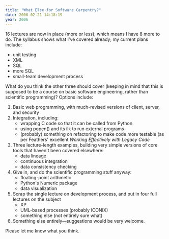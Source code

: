 ```yaml
---
title: "What Else for Software Carpentry?"
date: 2006-02-21 14:18:19
year: 2006
---
```

16 lectures are now in place (more or less), which means I have 8 more to do.  The syllabus shows what I've covered already; my current plans include:
<ul>
  <li>unit testing</li>
  <li>XML</li>
  <li>SQL</li>
  <li>more SQL</li>
  <li>small-team development process</li>
</ul>
What do you think the other three should cover (keeping in mind that this is supposed to be a course on basic software engineering, rather than scientific programming)?  Options include:
<ol>
  <li>Basic web programming, with much-revised versions of client, server, and security</li>
  <li>Integration, including:
<ul>
  <li>wrapping C code so that it can be called from Python</li>
  <li>using popen() and its ilk to run external programs</li>
  <li>(probably) something on refactoring to make code more testable (as per Feathers' excellent <em>Working Effectively with Legacy Code</em></li>
</ul>
</li>
  <li>Three lecture-length examples, building very simple versions of core tools that haven't been covered elsewhere:
<ul>
  <li>data lineage</li>
  <li>continuous integration</li>
  <li>data consistency checking</li>
</ul>
</li>
  <li>Give in, and do the scientific programming stuff anyway:
<ul>
  <li>floating-point arithmetic</li>
  <li>Python's Numeric package</li>
  <li>data visualization</li>
</ul>
</li>
  <li>Scrap the single lecture on development process, and put in four full lectures on the subject
<ul>
  <li>XP</li>
  <li>UML-based processes (probably ICONIX)</li>
  <li>something else (not entirely sure what)</li>
</ul>
</li>
  <li>Something else entirely—suggestions would be very welcome.</li>
</ol>
Please let me know what you think.
